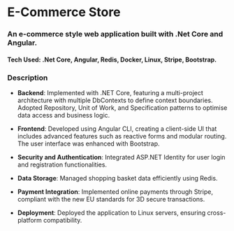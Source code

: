 # E-Commerce Store

### An e-commerce style web application built with .Net Core and Angular.

#### Tech Used: .Net Core, Angular, Redis, Docker, Linux, Stripe, Bootstrap.

### Description
- **Backend**: Implemented with .NET Core, featuring a multi-project architecture with multiple DbContexts to define context boundaries. Adopted Repository, Unit of Work, and Specification patterns to optimise data access and business logic.

- **Frontend**: Developed using Angular CLI, creating a client-side UI that includes advanced features such as reactive forms and modular routing. The user interface was enhanced with Bootstrap.

- **Security and Authentication**: Integrated ASP.NET Identity for user login and registration functionalities.

- **Data Storage**: Managed shopping basket data efficiently using Redis.

- **Payment Integration**: Implemented online payments through Stripe, compliant with the new EU standards for 3D secure transactions.

- **Deployment**: Deployed the application to Linux servers, ensuring cross-platform compatibility.